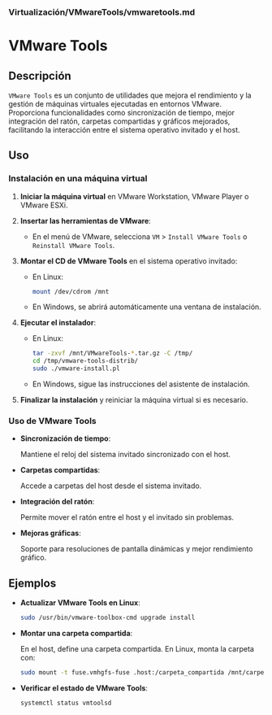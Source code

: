 ### **Virtualización/VMwareTools/vmwaretools.md**

# VMware Tools

## Descripción

`VMware Tools` es un conjunto de utilidades que mejora el rendimiento y la gestión de máquinas virtuales ejecutadas en entornos VMware. Proporciona funcionalidades como sincronización de tiempo, mejor integración del ratón, carpetas compartidas y gráficos mejorados, facilitando la interacción entre el sistema operativo invitado y el host.

## Uso

### Instalación en una máquina virtual

1. **Iniciar la máquina virtual** en VMware Workstation, VMware Player o VMware ESXi.
2. **Insertar las herramientas de VMware**:
   
   - En el menú de VMware, selecciona `VM` > `Install VMware Tools` o `Reinstall VMware Tools`.
3. **Montar el CD de VMware Tools** en el sistema operativo invitado:
   
   - En Linux:
     
     ```bash
     mount /dev/cdrom /mnt
     ```
   
   - En Windows, se abrirá automáticamente una ventana de instalación.

4. **Ejecutar el instalador**:
   
   - En Linux:
     
     ```bash
     tar -zxvf /mnt/VMwareTools-*.tar.gz -C /tmp/
     cd /tmp/vmware-tools-distrib/
     sudo ./vmware-install.pl
     ```
   
   - En Windows, sigue las instrucciones del asistente de instalación.

5. **Finalizar la instalación** y reiniciar la máquina virtual si es necesario.

### Uso de VMware Tools

- **Sincronización de tiempo**:
  
  Mantiene el reloj del sistema invitado sincronizado con el host.

- **Carpetas compartidas**:
  
  Accede a carpetas del host desde el sistema invitado.

- **Integración del ratón**:
  
  Permite mover el ratón entre el host y el invitado sin problemas.

- **Mejoras gráficas**:
  
  Soporte para resoluciones de pantalla dinámicas y mejor rendimiento gráfico.

## Ejemplos

- **Actualizar VMware Tools en Linux**:
  
  ```bash
  sudo /usr/bin/vmware-toolbox-cmd upgrade install
  ```

- **Montar una carpeta compartida**:
  
  En el host, define una carpeta compartida. En Linux, monta la carpeta con:
  
  ```bash
  sudo mount -t fuse.vmhgfs-fuse .host:/carpeta_compartida /mnt/carpeta_compartida -o allow_other
  ```

- **Verificar el estado de VMware Tools**:
  
  ```bash
  systemctl status vmtoolsd
  ```
